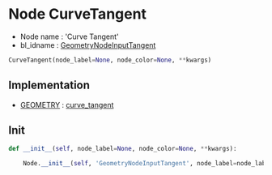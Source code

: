 # Node CurveTangent

- Node name : 'Curve Tangent'
- bl_idname : [GeometryNodeInputTangent](https://docs.blender.org/api/current/bpy.types.GeometryNodeInputTangent.html)


``` python
CurveTangent(node_label=None, node_color=None, **kwargs)
```
## Implementation

- [GEOMETRY](/docs/GeoNodes/socket_GEOMETRY.md) : [curve_tangent](/docs/GeoNodes/socket_GEOMETRY.md#curve_tangent)

## Init

``` python
def __init__(self, node_label=None, node_color=None, **kwargs):

    Node.__init__(self, 'GeometryNodeInputTangent', node_label=node_label, node_color=node_color, **kwargs)
```
